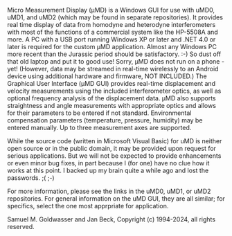 Micro Measurement Display (µMD) is a Windows GUI for use with uMD0, uMD1, and uMD2 (which may be found in separate repositories).  It provides real time display of data from homodyne and heterodyne interferometers
with most of the functions of a commercial system like the HP-5508A and more.  A PC with a USB port running Windows XP or later and .NET 4.0 or later is required for the custom µMD application.  Almost any Windows
PC more recent than the Jurassic period should be satisfactory. :-)  So dust off that old laptop and put it to good use! Sorry, µMD does not run on a phone - yet!  (However, data may be streamed in real-time
wirelessly to an Android device using additional hardware and firmware, NOT INCLUDED.)  The Graphical User Interface (µMD GUI) provides real-time displacement and velocity measurements using the included interferometer
optics, as well as optional frequency analysis of the displacement data.  µMD also supports straightness and angle measurements with appropriate optics and allows for their parameters to be entered if not standard.
Environmental compensation parameters (temperature, pressure, humidity) may be entered manually.  Up to three measurement axes are supported.

While the source code (written in Microsoft Visual Basic) for uMD is neither open source or in the public domain, it may be provided upon request for serious applications.  But we will not be expected to provide
enhancements or even minor bug fixes, in part because I (for one) have no clue how it works at this point.  I backed up my brain quite a while ago and lost the passwords. ;( ;-)

For more information, please see the links in the uMD0, uMD1, or uMD2 repositories.  For general information on the uMD GUI, they are all similar; for specifics, select the one most apprpriate for application.

Samuel M. Goldwasser and Jan Beck, Copyright (c) 1994-2024, all rights reserved.
